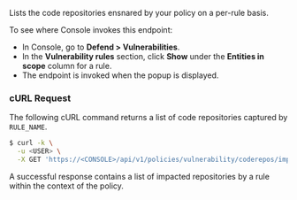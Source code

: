 Lists the code repositories ensnared by your policy on a per-rule basis.

To see where Console invokes this endpoint:

* In Console, go to **Defend > Vulnerabilities**.
* In the **Vulnerability rules** section, click **Show** under the **Entities in scope** column for a rule.
* The endpoint is invoked when the popup is displayed.

### cURL Request

The following cURL command returns a list of code repositories captured by `RULE_NAME`.

```bash
$ curl -k \
  -u <USER> \
  -X GET 'https://<CONSOLE>/api/v1/policies/vulnerability/coderepos/impacted?project={PROJECT_NAME}&ruleName={RULE_NAME}'
```

A successful response contains a list of impacted repositories by a rule within the context of the policy.
